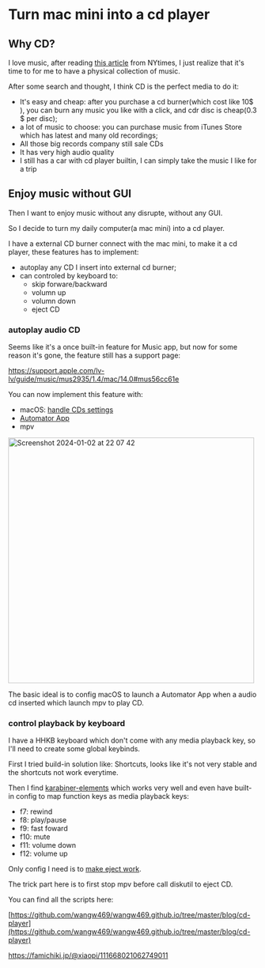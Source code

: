 # Turn mac mini into a cd player

## Why CD?

I love music, after reading [this article](https://www.nytimes.com/2023/09/19/magazine/music-not-streaming.html) from NYtimes, I just realize that it's time to for me to have
a physical collection of music.

After some search and thought, I think CD is the perfect media to do it:

* It's easy and cheap: after you purchase a cd burner(which cost like 10$ ), you can burn any music you like with a click, and cdr disc is cheap(0.3 $ per disc);
* a lot of music to choose: you can purchase music from iTunes Store which has latest and many old recordings;
* All those big records company still sale CDs
* It has very high audio quality
* I still has a car with cd player builtin, I can simply take the music I like for a trip

## Enjoy music without GUI

Then I want to enjoy music without any disrupte, without any GUI.

So I decide to turn my daily computer(a mac mini) into a cd player.

I have a external CD burner connect with the mac mini, to make it a cd player, these features has to implement:

* autoplay any CD I insert into external cd burner;
* can controled by keyboard to:
  * skip forware/backward
  * volumn up
  * volumn down
  * eject CD

### autoplay audio CD

Seems like it's a once built-in feature for Music app, but now for some reason it's gone, the feature still has a support page:

[https://support.apple.com/lv-lv/guide/music/mus2935/1.4/mac/14.0#mus56cc61e
](https://support.apple.com/lv-lv/guide/music/mus2935/1.4/mac/14.0#mus56cc61e
)

You can now implement this feature with:

* macOS: [handle CDs settings](https://support.apple.com/lv-lv/guide/mac-help/mchlp1354/mac)
* [Automator App](https://github.com/wangw469/wangw469.github.io/tree/master/blog/cd-player/auto_play_using_mpv.app/Contents)
* mpv
  
<img width="497" alt="Screenshot 2024-01-02 at 22 07 42" src="https://github.com/wangw469/wangw469.github.io/assets/3417025/49298049-8968-4735-a03d-79a7a836efbe">

The basic ideal is to config macOS to launch a Automator App when a audio cd inserted which launch mpv to play CD.

### control playback by keyboard

I have a HHKB keyboard which don't come with any media playback key, so I'll need to create some global keybinds.

First I tried build-in solution like: Shortcuts, looks like it's not very stable and the shortcuts not work everytime.

Then I find [karabiner-elements](https://karabiner-elements.pqrs.org/) which works very well and even have built-in config to map function keys as media playback keys:

* f7: rewind
* f8: play/pause
* f9: fast foward
* f10: mute
* f11: volume down
* f12: volume up

Only config I need is to [make eject work](https://github.com/wangw469/wangw469.github.io/blob/master/blog/cd-player/eject-config.json).

The trick part here is to first stop mpv before call diskutil to eject CD.

You can find all the scripts here:

[https://github.com/wangw469/wangw469.github.io/tree/master/blog/cd-player](https://github.com/wangw469/wangw469.github.io/tree/master/blog/cd-player)

[https://famichiki.jp/@xiaopi/111668021062749011
](https://famichiki.jp/@xiaopi/111668021062749011
)

